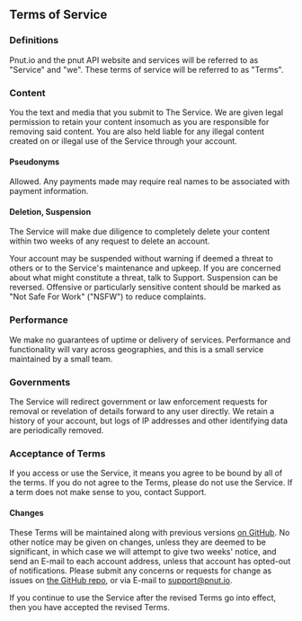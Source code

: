 ## Terms of Service

### Definitions

Pnut.io and the pnut API website and services will be referred to as "Service" and "we". These terms of service will be referred to as "Terms".



### Content

You the text and media that you submit to The Service. We are given legal permission to retain your content insomuch as you are responsible for removing said content. You are also held liable for any illegal content created on or illegal use of the Service through your account.

#### Pseudonyms

Allowed. Any payments made may require real names to be associated with payment information.

#### Deletion, Suspension

The Service will make due diligence to completely delete your content within two weeks of any request to delete an account.

Your account may be suspended without warning if deemed a threat to others or to the Service's maintenance and upkeep. If you are concerned about what might constitute a threat, talk to Support. Suspension can be reversed. Offensive or particularly sensitive content should be marked as "Not Safe For Work" ("NSFW") to reduce complaints.


### Performance

We make no guarantees of uptime or delivery of services. Performance and functionality will vary across geographies, and this is a small service maintained by a small team.


### Governments

The Service will redirect government or law enforcement requests for removal or revelation of details forward to any user directly. We retain a history of your account, but logs of IP addresses and other identifying data are periodically removed.



### Acceptance of Terms

If you access or use the Service, it means you agree to be bound by all of the terms. If you do not agree to the Terms, please do not use the Service. If a term does not make sense to you, contact Support.

#### Changes

These Terms will be maintained along with previous versions <a href="https://github.com/pnut-api/tos">on GitHub</a>. No other notice may be given on changes, unless they are deemed to be significant, in which case we will attempt to give two weeks' notice, and send an E-mail to each account address, unless that account has opted-out of notifications. Please submit any concerns or requests for change as issues on <a href="https://github.com/pnut-api/tos">the GitHub repo</a>, or via E-mail to <a href="mailto:support@pnut.io">support@pnut.io</a>.

If you continue to use the Service after the revised Terms go into effect, then you have accepted the revised Terms.
